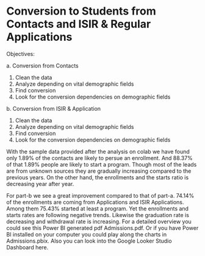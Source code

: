 # Conversion to Students from Contacts and ISIR & Regular Applications

Objectives:

a. Conversion from Contacts
  1. Clean the data
  2. Analyze depending on vital demographic fields
  3. Find conversion
  4. Look for the conversion dependencies on demographic fields

b. Conversion from ISIR & Application
  1. Clean the data
  2. Analyze depending on vital demographic fields
  3. Find conversion
  4. Look for the conversion dependencies on demographic fields

With the sample data provided after the analysis on colab we have found only 1.89% of the contacts are likely to persue an enrollment. And 88.37% of that 1.89% people are likely to start a program. Though most of the leads are from unknown sources they are gradually increasing compared to the previous years. On the other hand, the enrollments and the starts ratio is decreasing year after year.

For part-b we see a great improvement compared to that of part-a. 74.14% of the enrollments are coming from Applications and ISIR Applications. Among them 75.43% started at least a program. Yet the enrollments and starts rates are following negative trends. Likewise the graduation rate is decreasing and withdrawal rate is increasing.
For a detailed overview you could see this Power BI generated pdf Admissions.pdf. Or if you have Power BI installed on your computer you could play along the charts in Admissions.pbix. Also you can look into the Google Looker Studio Dashboard here. 
